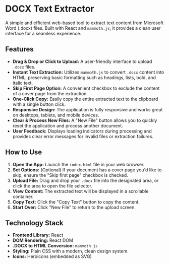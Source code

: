 # DOCX Text Extractor

A simple and efficient web-based tool to extract text content from Microsoft Word (.docx) files. Built with React and `mammoth.js`, it provides a clean user interface for a seamless experience.

## Features

-   **Drag & Drop or Click to Upload:** A user-friendly interface to upload `.docx` files.
-   **Instant Text Extraction:** Utilizes `mammoth.js` to convert `.docx` content into HTML, preserving basic formatting such as headings, lists, bold, and italic text.
-   **Skip First Page Option:** A convenient checkbox to exclude the content of a cover page from the extraction.
-   **One-Click Copy:** Easily copy the entire extracted text to the clipboard with a single button click.
-   **Responsive Design:** The application is fully responsive and works great on desktops, tablets, and mobile devices.
-   **Clear & Process New Files:** A "New File" button allows you to quickly reset the application and process another document.
-   **User Feedback:** Displays loading indicators during processing and provides clear error messages for invalid files or extraction failures.

## How to Use

1.  **Open the App:** Launch the `index.html` file in your web browser.
2.  **Set Options:** (Optional) If your document has a cover page you'd like to skip, ensure the "Skip first page" checkbox is checked.
3.  **Upload File:** Drag and drop your `.docx` file into the designated area, or click the area to open the file selector.
4.  **View Content:** The extracted text will be displayed in a scrollable container.
5.  **Copy Text:** Click the "Copy Text" button to copy the content.
6.  **Start Over:** Click "New File" to return to the upload screen.

## Technology Stack

-   **Frontend Library:** React
-   **DOM Rendering:** React DOM
-   **.DOCX to HTML Conversion:** `mammoth.js`
-   **Styling:** Plain CSS with a modern, clean design system.
-   **Icons:** Heroicons (embedded as SVG)